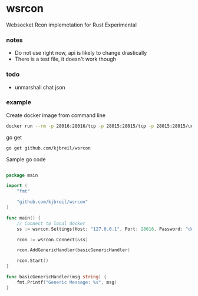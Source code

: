 # wsrcon
Websocket Rcon implemetation for Rust Experimental

### notes
* Do not use right now, api is likely to change drastically
* There is a test file, it doesn't work though

### todo

* unmarshall chat json

### example

Create docker image from command line

```bash
docker run --rm -p 28016:28016/tcp -p 28015:28015/tcp -p 28015:28015/udp --name rust-server kjbreil/rust-server
```

go get

```bash
go get github.com/kjbreil/wsrcon
```

Sample go code

```go

package main

import (
    "fmt"

    "github.com/kjbreil/wsrcon"
)

func main() {
    // Connect to local docker
    ss := wsrcon.Settings{Host: "127.0.0.1", Port: 28016, Password: "docker"}

    rcon := wsrcon.Connect(&ss)

    rcon.AddGenericHandler(basicGenericHandler)

    rcon.Start()
}

func basicGenericHandler(msg string) {
    fmt.Printf("Generic Message: %s", msg)
}

```